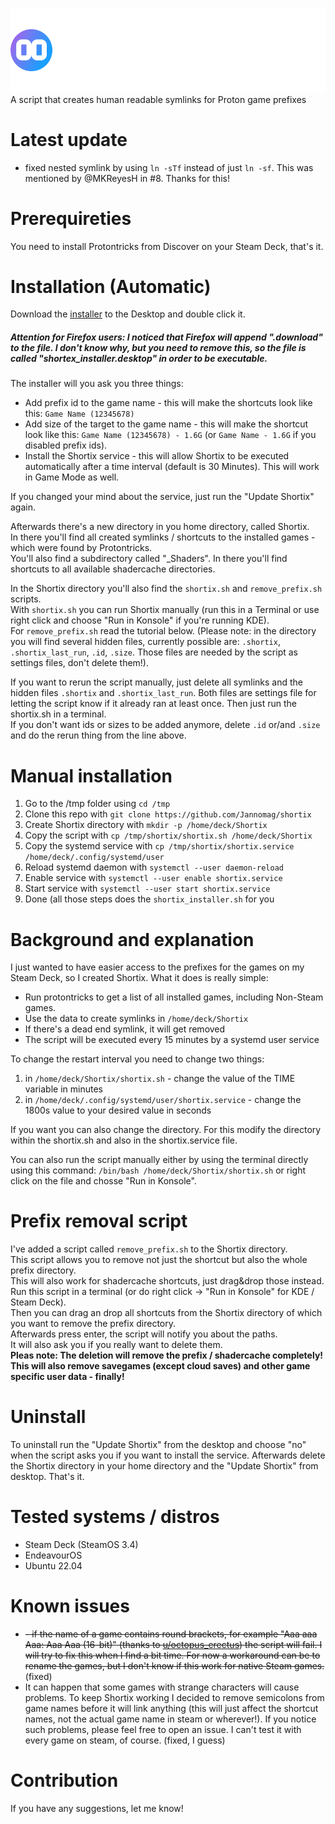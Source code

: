 ![Shortix](https://raw.githubusercontent.com/Jannomag/shortix/main/shortix_logo.svg)     
A script that creates human readable symlinks for Proton game prefixes

# Latest update
- fixed nested symlink by using `ln -sTf` instead of just `ln -sf`. This was mentioned by @MKReyesH in #8. Thanks for this!
  
# Prerequireties
You need to install Protontricks from Discover on your Steam Deck, that's it.

# Installation (Automatic)
Download the [installer](https://github.com/Jannomag/shortix/releases/latest/download/shortix_installer.desktop) to the Desktop and double click it.    
##### Attention for Firefox users: I noticed that Firefox will append ".download" to the file. I don't know why, but you need to remove this, so the file is called "shortex_installer.desktop" in order to be executable.    

The installer will you ask you three things:
- Add prefix id to the game name - this will make the shortcuts look like this: `Game Name (12345678)`
- Add size of the target to the game name - this will make the shortcut look like this: `Game Name (12345678) - 1.6G` (or `Game Name - 1.6G` if you disabled prefix ids).
- Install the Shortix service - this will allow Shortix to be executed automatically after a time interval (default is 30 Minutes). This will work in Game Mode as well.
  
If you changed your mind about the service, just run the "Update Shortix" again.

Afterwards there's a new directory in you home directory, called Shortix.    
In there you'll find all created symlinks / shortcuts to the installed games - which were found by Protontricks.  
You'll also find a subdirectory called "\_Shaders". In there you'll find shortcuts to all available shadercache directories.

In the Shortix directory you'll also find the `shortix.sh` and `remove_prefix.sh` scripts.    
With `shortix.sh` you can run Shortix manually (run this in a Terminal or use right click and choose "Run in Konsole" if you're running KDE).    
For `remove_prefix.sh` read the tutorial below.
(Please note: in the directory you will find several hidden files, currently possible are: `.shortix`, `.shortix_last_run`, `.id`, `.size`.
Those files are needed by the script as settings files, don't delete them!).

If you want to rerun the script manually, just delete all symlinks and the hidden files `.shortix` and `.shortix_last_run`. Both files are settings file for letting the script know if it already ran at least once. Then just run the shortix.sh in a terminal.   
If you don't want ids or sizes to be added anymore, delete `.id` or/and `.size` and do the rerun thing from the line above.    

# Manual installation
1. Go to the /tmp folder using `cd /tmp`
2. Clone this repo with `git clone https://github.com/Jannomag/shortix`
3. Create Shortix directory with `mkdir -p /home/deck/Shortix`
4. Copy the script with `cp /tmp/shortix/shortix.sh /home/deck/Shortix`
5. Copy the systemd service with `cp /tmp/shortix/shortix.service /home/deck/.config/systemd/user`
6. Reload systemd daemon with `systemctl --user daemon-reload`
7. Enable service with `systemctl --user enable shortix.service`
8. Start service with `systemctl --user start shortix.service`
9. Done (all those steps does the `shortix_installer.sh` for you

# Background and explanation
I just wanted to have easier access to the prefixes for the games on my Steam Deck, so I created Shortix.
What it does is really simple:
- Run protontricks to get a list of all installed games, including Non-Steam games.
- Use the data to create symlinks in `/home/deck/Shortix`
- If there's a dead end symlink, it will get removed
- The script will be executed every 15 minutes by a systemd user service

To change the restart interval you need to change two things:
1. in `/home/deck/Shortix/shortix.sh` - change the value of the TIME variable in minutes
2. in `/home/deck/.config/systemd/user/shortix.service` - change the 1800s value to your desired value in seconds

If you want you can also change the directory. For this modify the directory within the shortix.sh and also in the shortix.service file.

You can also run the script manually either by using the terminal directly using this command: `/bin/bash /home/deck/Shortix/shortix.sh` or right click on the file and chosse "Run in Konsole".

# Prefix removal script
I've added a script called `remove_prefix.sh` to the Shortix directory.    
This script allows you to remove not just the shortcut but also the whole prefix directory.  
This will also work for shadercache shortcuts, just drag&drop those instead.
Run this script in a terminal (or do right click -> "Run in Konsole" for KDE / Steam Deck).    
Then you can drag an drop all shortcuts from the Shortix directory of which you want to remove the prefix directory.    
Afterwards press enter, the script will notify you about the paths.    
It will also ask you if you really want to delete them.    
**Pleas note: The deletion will remove the prefix / shadercache completely! This will also remove savegames (except cloud saves) and other game specific user data - finally!**

# Uninstall
To uninstall run the "Update Shortix" from the desktop and choose "no" when the script asks you if you want to install the service.
Afterwards delete the Shortix directory in your home directory and the "Update Shortix" from desktop.
That's it.

# Tested systems / distros
- Steam Deck (SteamOS 3.4)
- EndeavourOS
- Ubuntu 22.04

# Known issues
- ~~- if the name of a game contains round brackets, for example "Aaa aaa Aaa: Aaa Aaa (16-bit)" (thanks to [u/octopus_erectus](https://www.reddit.com/r/SteamDeck/comments/13luaiz/release_shortix_a_script_for_human_readable/jksiery/?utm_source=share&utm_medium=ios_app&utm_name=ioscss&utm_content=1&utm_term=1&context=3)) the script will fail. I will try to fix this when I find a bit time. For now a workaround can be to rename the games, but I don't know if this work for native Steam games.~~
(fixed)
- It can happen that some games with strange characters will cause problems. To keep Shortix working I decided to remove semicolons from game names before it will link anything (this will just affect the shortcut names, not the actual game name in steam or wherever!). If you notice such problems, please feel free to open an issue. I can't test it with every game on steam, of course. (fixed, I guess)

# Contribution
If you have any suggestions, let me know!
